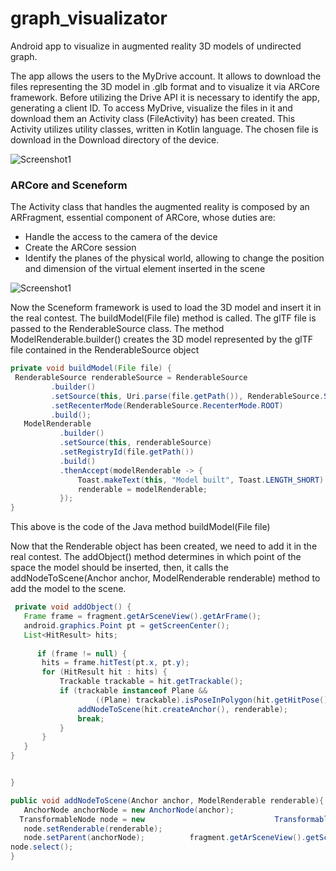 # graph_visualizator
Android app to visualize in augmented reality 3D models of undirected graph.

The app allows the users to the MyDrive account.
It allows to download the files representing the 3D model in .glb format and to visualize it via ARCore framework.
Before utilizing the Drive API it is necessary to identify the app, generating a client ID.
To access MyDrive, visualize the files in it and download them an Activity class (FileActivity) has been created.
This Activity utilizes utility classes, written in Kotlin language.
The chosen file is download in the Download directory of the device.


![Screenshot1](./img/screenshot2.jpeg "Screenshot1")

### ARCore and Sceneform

The Activity class that handles the augmented reality is composed by an ARFragment, essential component of ARCore, whose 
duties are:
- Handle the access to the camera of the device
- Create the ARCore session
- Identify the planes of the physical world, allowing to change the position and dimension of the virtual element inserted in the scene


![Screenshot1](./img/screenshot2.jpeg "Screenshot1")

Now the Sceneform framework is used to load the 3D model and insert it in the real contest.
The buildModel(File file) method is called.
The glTF file is passed to the RenderableSource class.
The method ModelRenderable.builder() creates the 3D model represented by the glTF file contained in the RenderableSource object

```java
private void buildModel(File file) {
 RenderableSource renderableSource = RenderableSource
         .builder()
         .setSource(this, Uri.parse(file.getPath()), RenderableSource.SourceType.GLB)
         .setRecenterMode(RenderableSource.RecenterMode.ROOT)
         .build();
   ModelRenderable
           .builder()
           .setSource(this, renderableSource)
           .setRegistryId(file.getPath())
           .build()
           .thenAccept(modelRenderable -> {
               Toast.makeText(this, "Model built", Toast.LENGTH_SHORT).show();
               renderable = modelRenderable;
           });
}

```

This above is the code of the Java method buildModel(File file)

Now that the Renderable object has been created, we need to add it in the real contest.
The addObject() method determines in which point of the space the model should be inserted, then, it calls the
addNodeToScene(Anchor anchor, ModelRenderable renderable) method to add the model to the scene.



```java
 private void addObject() {
   Frame frame = fragment.getArSceneView().getArFrame();
   android.graphics.Point pt = getScreenCenter();
   List<HitResult> hits;
   
      if (frame != null) {
       hits = frame.hitTest(pt.x, pt.y);
       for (HitResult hit : hits) {
           Trackable trackable = hit.getTrackable();
           if (trackable instanceof Plane &&
                   ((Plane) trackable).isPoseInPolygon(hit.getHitPose())) {
               addNodeToScene(hit.createAnchor(), renderable);
               break;
           }
       }
   }
}


}

```

```java
public void addNodeToScene(Anchor anchor, ModelRenderable renderable){
   AnchorNode anchorNode = new AnchorNode(anchor);
  TransformableNode node = new                             TransformableNode(fragment.getTransformationSystem());
   node.setRenderable(renderable);
   node.setParent(anchorNode);          fragment.getArSceneView().getScene().addChild(anchorNode);
node.select();
}


```


